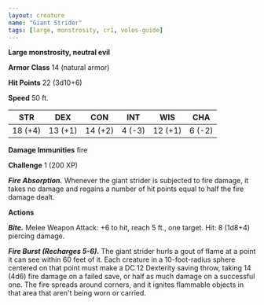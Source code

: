 ```yaml
---
layout: creature
name: "Giant Strider"
tags: [large, monstrosity, cr1, volos-guide]
---
```


**Large monstrosity, neutral evil**

**Armor Class** 14 (natural armor)

**Hit Points** 22 (3d10+6)

**Speed** 50 ft.

|   STR   |   DEX   |   CON   |   INT   |   WIS   |   CHA   |
|:-----:|:-----:|:-----:|:-----:|:-----:|:-----:|
| 18 (+4) | 13 (+1) | 14 (+2) | 4 (-3) | 12 (+1) | 6 (-2) |

**Damage Immunities** fire

**Challenge** 1 (200 XP)

***Fire Absorption.*** Whenever the giant strider is subjected to fire damage, it takes no damage and regains a number of hit points equal to half the fire damage dealt.

**Actions**

***Bite.*** Melee Weapon Attack: +6 to hit, reach 5 ft., one target. Hit: 8 (1d8+4) piercing damage.

***Fire Burst (Recharges 5-6).*** The giant strider hurls a gout of flame at a point it can see within 60 feet of it. Each creature in a 10-foot-radius sphere centered on that point must make a DC 12 Dexterity saving throw, taking 14 (4d6) fire damage on a failed save, or half as much damage on a successful one. The fire spreads around corners, and it ignites flammable objects in that area that aren't being worn or carried.

